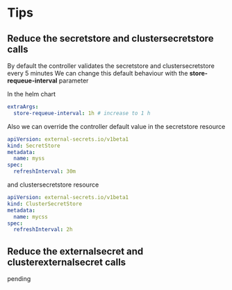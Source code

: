 # Tips

## Reduce the secretstore and clustersecretstore calls

By default the controller validates the secretstore and clustersecretstore every 5 minutes
We can change this default behaviour with the **store-requeue-interval** parameter

In the helm chart

```yaml
extraArgs:
  store-requeue-interval: 1h # increase to 1 h
```

Also we can override the controller default value in the secretstore resource

```yaml
apiVersion: external-secrets.io/v1beta1
kind: SecretStore
metadata:
  name: myss
spec:
  refreshInterval: 30m
```

and clustersecretstore resource

```yaml
apiVersion: external-secrets.io/v1beta1
kind: ClusterSecretStore
metadata:
  name: mycss
spec:
  refreshInterval: 2h
```

## Reduce the externalsecret and clusterexternalsecret calls

pending
